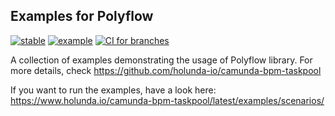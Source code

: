 ## Examples for Polyflow

[![stable](https://img.shields.io/badge/lifecycle-STABLE-green.svg)](https://github.com/holisticon#open-source-lifecycle)
[![example](https://img.shields.io/badge/lifecycle-EXAMPLE-blue.svg)](https://github.com/holisticon#open-source-lifecycle)
[![CI for branches](https://github.com/holunda-io/polyflow-examples/actions/workflows/ci.yml/badge.svg)](https://github.com/holunda-io/polyflow-examples/actions/workflows/ci.yml)

A collection of examples demonstrating the usage of Polyflow library.
For more details, check https://github.com/holunda-io/camunda-bpm-taskpool

If you want to run the examples, have a look here: https://www.holunda.io/camunda-bpm-taskpool/latest/examples/scenarios/
